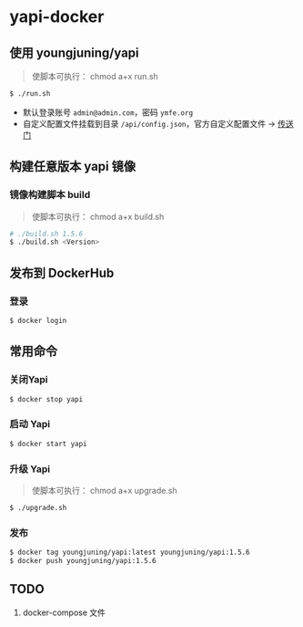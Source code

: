 # yapi-docker

## 使用 youngjuning/yapi

> 使脚本可执行： chmod a+x run.sh

```sh
$ ./run.sh
```

- 默认登录账号 `admin@admin.com`，密码 `ymfe.org`
- 自定义配置文件挂载到目录 `/api/config.json`，官方自定义配置文件 -> [传送门](https://github.com/YMFE/yapi/blob/master/config_example.json)

## 构建任意版本 yapi 镜像

### 镜像构建脚本 build

> 使脚本可执行： chmod a+x build.sh

```sh
# ./build.sh 1.5.6
$ ./build.sh <Version>
```

## 发布到 DockerHub

### 登录

```sh
$ docker login
```

## 常用命令

### 关闭Yapi

```sh
$ docker stop yapi
```

### 启动 Yapi

```sh
$ docker start yapi
```

### 升级 Yapi

> 使脚本可执行： chmod a+x upgrade.sh

```sh
$ ./upgrade.sh
```

### 发布

```sh
$ docker tag youngjuning/yapi:latest youngjuning/yapi:1.5.6
$ docker push youngjuning/yapi:1.5.6
```

## TODO

1. docker-compose 文件